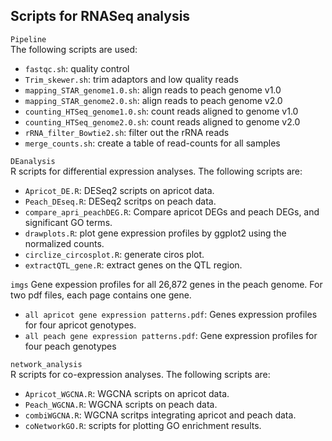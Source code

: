 ## Scripts for RNASeq analysis
`Pipeline`      
The following scripts are used:
- `fastqc.sh`: quality control    
- `Trim_skewer.sh`: trim adaptors and low quality reads       
- `mapping_STAR_genome1.0.sh`: align reads to peach genome v1.0      
- `mapping_STAR_genome2.0.sh`: align reads to peach genome v2.0       
- `counting_HTSeq_genome1.0.sh`: count reads aligned to genome v1.0      
- `counting_HTSeq_genome2.0.sh`: count reads aligned to genome v2.0      
- `rRNA_filter_Bowtie2.sh`: filter out the rRNA reads      
- `merge_counts.sh`: create a table of read-counts for all samples 

`DEanalysis`     
R scripts for differential expression analyses. The following scripts are:
- `Apricot_DE.R`: DESeq2 scripts on apricot data. 
- `Peach_DEseq.R`: DESeq2 scritps on peach data.
- `compare_apri_peachDEG.R`: Compare apricot DEGs and peach DEGs, and significant GO terms.
- `drawplots.R`: plot gene expression profiles by ggplot2 using the normalized counts.           
- `circlize_circosplot.R`: generate ciros plot.
- `extractQTL_gene.R`: extract genes on the QTL region.

`imgs`
Gene expession profiles for all 26,872 genes in the peach genome. For two pdf files, each page contains one gene.
- `all apricot gene expression patterns.pdf`: Genes expression profiles for four apricot genotypes.
- `all peach gene expression patterns.pdf`: Gene expression profiles for four peach genotypes

`network_analysis`    
R scripts for co-expression analyses. The following scripts are:
- `Apricot_WGCNA.R`: WGCNA scripts on apricot data.
- `Peach_WGCNA.R`: WGCNA scripts on peach data.
- `combiWGCNA.R`: WGCNA scritps integrating apricot and peach data.
- `coNetworkGO.R`: scripts for plotting GO enrichment results.

     
